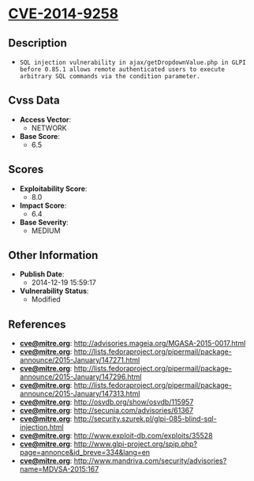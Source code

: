 
# [CVE-2014-9258](http://advisories.mageia.org/MGASA-2015-0017.html)

## Description

- `SQL injection vulnerability in ajax/getDropdownValue.php in GLPI before 0.85.1 allows remote authenticated users to execute arbitrary SQL commands via the condition parameter.`

## Cvss Data

- **Access Vector**:
  - NETWORK
- **Base Score**:
  - 6.5

## Scores

- **Exploitability Score**:
  - 8.0
- **Impact Score**:
  - 6.4
- **Base Severity**:
  - MEDIUM

## Other Information

- **Publish Date**:
  - 2014-12-19 15:59:17
- **Vulnerability Status**:
  - Modified

## References

- **cve@mitre.org**: http://advisories.mageia.org/MGASA-2015-0017.html
- **cve@mitre.org**: http://lists.fedoraproject.org/pipermail/package-announce/2015-January/147271.html
- **cve@mitre.org**: http://lists.fedoraproject.org/pipermail/package-announce/2015-January/147296.html
- **cve@mitre.org**: http://lists.fedoraproject.org/pipermail/package-announce/2015-January/147313.html
- **cve@mitre.org**: http://osvdb.org/show/osvdb/115957
- **cve@mitre.org**: http://secunia.com/advisories/61367
- **cve@mitre.org**: http://security.szurek.pl/glpi-085-blind-sql-injection.html
- **cve@mitre.org**: http://www.exploit-db.com/exploits/35528
- **cve@mitre.org**: http://www.glpi-project.org/spip.php?page=annonce&id_breve=334&lang=en
- **cve@mitre.org**: http://www.mandriva.com/security/advisories?name=MDVSA-2015:167
